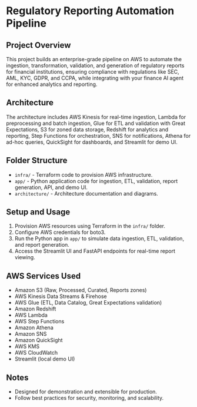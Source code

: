# Regulatory Reporting Automation Pipeline

## Project Overview

This project builds an enterprise-grade pipeline on AWS to automate the ingestion, transformation, validation, and generation of regulatory reports for financial institutions, ensuring compliance with regulations like SEC, AML, KYC, GDPR, and CCPA, while integrating with your finance AI agent for enhanced analytics and reporting.

## Architecture

The architecture includes AWS Kinesis for real-time ingestion, Lambda for preprocessing and batch ingestion, Glue for ETL and validation with Great Expectations, S3 for zoned data storage, Redshift for analytics and reporting, Step Functions for orchestration, SNS for notifications, Athena for ad-hoc queries, QuickSight for dashboards, and Streamlit for demo UI.

## Folder Structure

- `infra/` - Terraform code to provision AWS infrastructure.
- `app/` - Python application code for ingestion, ETL, validation, report generation, API, and demo UI.
- `architecture/` - Architecture documentation and diagrams.

## Setup and Usage

1. Provision AWS resources using Terraform in the `infra/` folder.
2. Configure AWS credentials for boto3.
3. Run the Python app in `app/` to simulate data ingestion, ETL, validation, and report generation.
4. Access the Streamlit UI and FastAPI endpoints for real-time report viewing.

## AWS Services Used

- Amazon S3 (Raw, Processed, Curated, Reports zones)
- AWS Kinesis Data Streams & Firehose
- AWS Glue (ETL, Data Catalog, Great Expectations validation)
- Amazon Redshift
- AWS Lambda
- AWS Step Functions
- Amazon Athena
- Amazon SNS
- Amazon QuickSight
- AWS KMS
- AWS CloudWatch
- Streamlit (local demo UI)

## Notes

- Designed for demonstration and extensible for production.
- Follow best practices for security, monitoring, and scalability.
